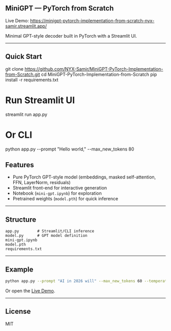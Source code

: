 
## MiniGPT — PyTorch from Scratch

Live Demo: https://minigpt-pytorch-implementation-from-scratch-nyx-samir.streamlit.app/

Minimal GPT-style decoder built in PyTorch with a Streamlit UI.

---

## Quick Start

git clone https://github.com/NYX-Samir/MiniGPT-PyTorch-Implementation-from-Scratch.git
cd MiniGPT-PyTorch-Implementation-from-Scratch
pip install -r requirements.txt

# Run Streamlit UI
streamlit run app.py

# Or CLI
python app.py --prompt "Hello world," --max_new_tokens 80


## Features

* Pure PyTorch GPT-style model (embeddings, masked self-attention, FFN, LayerNorm, residuals)
* Streamlit front-end for interactive generation
* Notebook (`mini-gpt.ipynb`) for exploration
* Pretrained weights (`model.pth`) for quick inference

---

## Structure

```
app.py        # Streamlit/CLI inference
model.py      # GPT model definition
mini-gpt.ipynb
model.pth
requirements.txt
```

---

## Example

```bash
python app.py --prompt "AI in 2026 will" --max_new_tokens 60 --temperature 0.8
```

Or open the [Live Demo](https://minigpt-pytorch-implementation-from-scratch-nyx-samir.streamlit.app/).

---

## License

MIT

```
```
